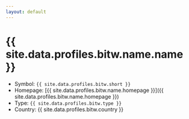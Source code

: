 ```yaml
---
layout: default
---
```


# {{ site.data.profiles.bitw.name.name }}

* Symbol: `{{ site.data.profiles.bitw.short }}`
* Homepage: [{{ site.data.profiles.bitw.name.homepage }}]({{ site.data.profiles.bitw.name.homepage }})
* Type: `{{ site.data.profiles.bitw.type }}`
* Country: {{ site.data.profiles.bitw.country }}
